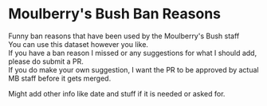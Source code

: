 # Moulberry's Bush Ban Reasons
Funny ban reasons that have been used by the Moulberry's Bush staff<br>
You can use this dataset however you like.<br>
If you have a ban reason I missed or any suggestions for what I should add, please do submit a PR.<br>
If you do make your own suggestion, I want the PR to be approved by actual MB staff before it gets merged.<br>

Might add other info like date and stuff if it is needed or asked for.
